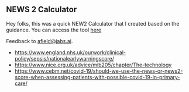 ## NEWS 2 Calculator

Hey folks, this was a quick NEW2 Calculator that I created based on the guidance. You can access the tool [here](https://news-service.v6u9n385v4hnu.eu-west-2.cs.amazonlightsail.com/)

Feedback to afield@jabs.ai.

* https://www.england.nhs.uk/ourwork/clinical-policy/sepsis/nationalearlywarningscore/
* https://www.nice.org.uk/advice/mib205/chapter/The-technology
* https://www.cebm.net/covid-19/should-we-use-the-news-or-news2-score-when-assessing-patients-with-possible-covid-19-in-primary-care/
